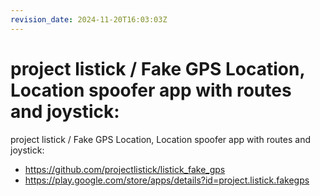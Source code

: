 ```yaml
---
revision_date: 2024-11-20T16:03:03Z
---
```

# project listick / Fake GPS Location, Location spoofer app with routes and joystick:
project listick / Fake GPS Location, Location spoofer app with routes and joystick:
* https://github.com/projectlistick/listick_fake_gps
* https://play.google.com/store/apps/details?id=project.listick.fakegps